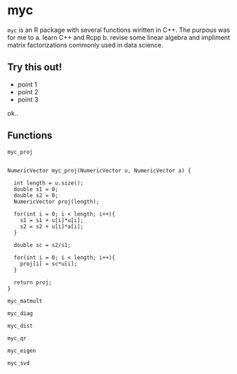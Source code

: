 # myc

`myc` is an R package with several functions wiritten in C++. The purpous was for me to a. learn C++ and Rcpp b. revise some linear algebra and impliment matrix factorizations commonly used in data science.

## Try this out!

* point 1
* point 2
* point 3

ok..


## Functions

`myc_proj`

```{c++}

NumericVector myc_proj(NumericVector u, NumericVector a) {
  
  int length = u.size();
  double s1 = 0;
  double s2 = 0;
  NumericVector proj(length);
  
  for(int i = 0; i < length; i++){
    s1 = s1 + u[i]*u[i];
    s2 = s2 + u[i]*a[i];
  }
  
  double sc = s2/s1;
  
  for(int i = 0; i < length; i++){
    proj[i] = sc*u[i];
  }
  
  return proj;
}

```

`myc_matmult`

`myc_diag`

`myc_dist`

`myc_qr`

`myc_eigen`

`myc_svd`

